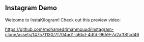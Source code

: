 ## Instagram Demo
Welcome to InstaKilogram! Check out this preview video:


https://github.com/mohamed4mahmouud/instagram-clone/assets/147571130/7f704ad1-a6bd-4dfd-9659-7a2aff8fcd46

